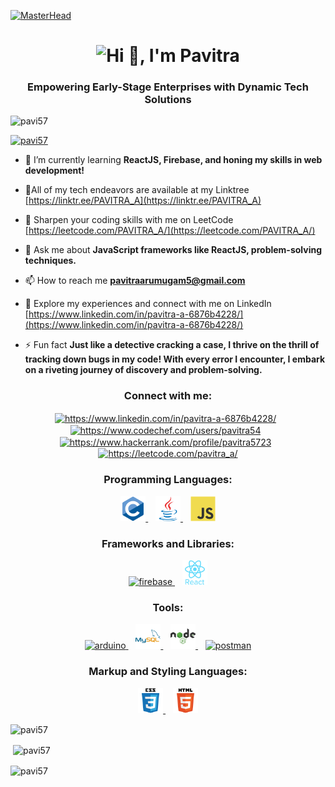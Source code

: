 [![MasterHead](https://miro.medium.com/v2/resize:fit:1358/1*aniyNTcHORbvDiLGUzJSsQ.gif)](https://yourwebsite.com)
<h1 align="center" style="left: 100px;">
    <img src="https://readme-typing-svg.herokuapp.com/?font=Righteous&size=35&center=true&vCenter=true&width=500&height=70&duration=4000&lines=Hi+There!+👋;+I'm+Pavitra+Arumugam!" alt="Hi 👋, I'm Pavitra"/>
</h1>
<h3 align="center">Empowering Early-Stage Enterprises with Dynamic Tech Solutions</h3>

<p align="left"> <img src="https://komarev.com/ghpvc/?username=pavi57&label=Profile%20views&color=0e75b6&style=flat" alt="pavi57" /> </p>

<p align="left"> <a href="https://github.com/ryo-ma/github-profile-trophy"><img src="https://github-profile-trophy.vercel.app/?username=pavi57" alt="pavi57" /></a> </p>

- 🌱 I’m currently learning **ReactJS, Firebase, and honing my skills in web development!**

- 🌲All of my tech endeavors are available at my Linktree [https://linktr.ee/PAVITRA_A](https://linktr.ee/PAVITRA_A)

- 🧠 Sharpen your coding skills with me on LeetCode [https://leetcode.com/PAVITRA_A/](https://leetcode.com/PAVITRA_A/)

- 💬 Ask me about **JavaScript frameworks like ReactJS, problem-solving techniques.**

- 📫 How to reach me **pavitraarumugam5@gmail.com**

- 📄 Explore my experiences and connect with me on LinkedIn [https://www.linkedin.com/in/pavitra-a-6876b4228/](https://www.linkedin.com/in/pavitra-a-6876b4228/)

- ⚡ Fun fact **Just like a detective cracking a case, I thrive on the thrill of tracking down bugs in my code! With every error I encounter, I embark on a riveting journey of discovery and problem-solving.**

<h3 align="center">Connect with me:</h3>
<p align="center">
<a href="https://www.linkedin.com/in/pavitra-a-6876b4228/" target="blank"><img align="center" src="https://raw.githubusercontent.com/rahuldkjain/github-profile-readme-generator/master/src/images/icons/Social/linked-in-alt.svg" alt="https://www.linkedin.com/in/pavitra-a-6876b4228/" height="30" width="40" /></a>&nbsp;&nbsp;
<a href="https://www.codechef.com/users/pavitra54" target="blank"><img align="center" src="https://cdn.jsdelivr.net/npm/simple-icons@3.1.0/icons/codechef.svg" alt="https://www.codechef.com/users/pavitra54" height="30" width="40" /></a>&nbsp;&nbsp;
<a href="https://www.hackerrank.com/profile/pavitra5723" target="blank"><img align="center" src="https://raw.githubusercontent.com/rahuldkjain/github-profile-readme-generator/master/src/images/icons/Social/hackerrank.svg" alt="https://www.hackerrank.com/profile/pavitra5723" height="30" width="40" /></a>&nbsp;&nbsp;
<a href="https://leetcode.com/pavitra_a/" target="blank"><img align="center" src="https://raw.githubusercontent.com/rahuldkjain/github-profile-readme-generator/master/src/images/icons/Social/leet-code.svg" alt="https://leetcode.com/pavitra_a/" height="30" width="40" /></a>
</p>

  <!-- Programming Languages -->
  <h3 align="center">Programming Languages:</h3>
  <p align="center"> 
  <a href="https://www.cprogramming.com/" target="_blank" rel="noreferrer"> 
    <img src="https://raw.githubusercontent.com/devicons/devicon/master/icons/c/c-original.svg" alt="c" width="40" height="40"/> 
  </a> &nbsp;&nbsp;
  <a href="https://www.java.com" target="_blank" rel="noreferrer"> 
    <img src="https://raw.githubusercontent.com/devicons/devicon/master/icons/java/java-original.svg" alt="java" width="40" height="40"/> 
  </a> &nbsp;&nbsp;
  <a href="https://developer.mozilla.org/en-US/docs/Web/JavaScript" target="_blank" rel="noreferrer"> 
    <img src="https://raw.githubusercontent.com/devicons/devicon/master/icons/javascript/javascript-original.svg" alt="javascript" width="40" height="40"/> 
  </a> 
</p>

  <!-- Frameworks and Libraries -->
 <h3 align="center">Frameworks and Libraries:</h3> 
 <p align="center"> 
  <a href="https://firebase.google.com/" target="_blank" rel="noreferrer"> 
    <img src="https://www.vectorlogo.zone/logos/firebase/firebase-icon.svg" alt="firebase" width="40" height="40"/> 
  </a> &nbsp;&nbsp;
  <a href="https://reactjs.org/" target="_blank" rel="noreferrer"> 
    <img src="https://raw.githubusercontent.com/devicons/devicon/master/icons/react/react-original-wordmark.svg" alt="react" width="40" height="40"/> 
  </a> 
</p>


  <!-- Tools -->
  <h3 align="center">Tools:</h3> 
  <p align="center"> 
  <a href="https://www.arduino.cc/" target="_blank" rel="noreferrer"> 
    <img src="https://cdn.worldvectorlogo.com/logos/arduino-1.svg" alt="arduino" width="40" height="40"/> 
  </a> &nbsp;&nbsp;
  <a href="https://www.mysql.com/" target="_blank" rel="noreferrer"> 
    <img src="https://raw.githubusercontent.com/devicons/devicon/master/icons/mysql/mysql-original-wordmark.svg" alt="mysql" width="40" height="40"/> 
  </a> &nbsp;&nbsp;
  <a href="https://nodejs.org" target="_blank" rel="noreferrer"> 
    <img src="https://raw.githubusercontent.com/devicons/devicon/master/icons/nodejs/nodejs-original-wordmark.svg" alt="nodejs" width="40" height="40"/> 
  </a> &nbsp;&nbsp;
  <a href="https://postman.com" target="_blank" rel="noreferrer"> 
    <img src="https://www.vectorlogo.zone/logos/getpostman/getpostman-icon.svg" alt="postman" width="40" height="40"/> 
  </a> 
</p>


  <!-- Others -->

 <h3 align="center">Markup and Styling Languages:</h3>
   <p align="center"> 
  <a href="https://www.w3schools.com/css/" target="_blank" rel="noreferrer"> 
    <img src="https://raw.githubusercontent.com/devicons/devicon/master/icons/css3/css3-original-wordmark.svg" alt="css3" width="40" height="40"/> 
  </a> &nbsp;&nbsp;
  <a href="https://www.w3.org/html/" target="_blank" rel="noreferrer"> 
    <img src="https://raw.githubusercontent.com/devicons/devicon/master/icons/html5/html5-original-wordmark.svg" alt="html5" width="40" height="40"/> 
  </a> 
</p>


<p><img align="center" src="https://github-readme-stats.vercel.app/api/top-langs?username=pavi57&show_icons=true&locale=en&layout=compact" alt="pavi57" /></p>

<p>&nbsp;<img align="center" src="https://github-readme-stats.vercel.app/api?username=pavi57&show_icons=true&locale=en" alt="pavi57" /></p>

<p><img align="center" src="https://github-readme-streak-stats.herokuapp.com/?user=pavi57&" alt="pavi57" /></p>



